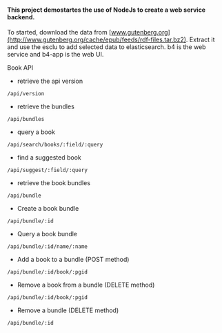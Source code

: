 #### This project demostartes the use of NodeJs to create a web service backend.

To started, download the data from [www.gutenberg.org](http://www.gutenberg.org/cache/epub/feeds/rdf-files.tar.bz2). Extract it and use the esclu to add selected data to elasticsearch. b4 is the web service and b4-app is the web UI.

Book API
* retrieve the api version
```
/api/version
```

* retrieve the bundles
```
/api/bundles
```

* query a book
```
/api/search/books/:field/:query
```

* find a suggested book
```
/api/suggest/:field/:query
```
* retrieve the book bundles
```
/api/bundle
```

* Create a book bundle
```
/api/bundle/:id
```

* Query a book bundle
```
/api/bundle/:id/name/:name
```

* Add a book to a bundle (POST method)
```
/api/bundle/:id/book/:pgid
```
* Remove a book from a bundle (DELETE method)
```
/api/bundle/:id/book/:pgid
```

* Remove a bundle (DELETE method)
```
/api/bundle/:id
```
